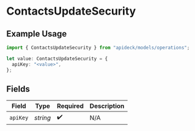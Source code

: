 # ContactsUpdateSecurity

## Example Usage

```typescript
import { ContactsUpdateSecurity } from "apideck/models/operations";

let value: ContactsUpdateSecurity = {
  apiKey: "<value>",
};
```

## Fields

| Field              | Type               | Required           | Description        |
| ------------------ | ------------------ | ------------------ | ------------------ |
| `apiKey`           | *string*           | :heavy_check_mark: | N/A                |